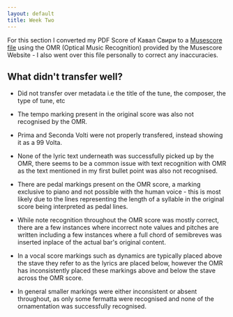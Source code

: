 ```yaml
---
layout: default
title: Week Two
---
```


For this section I converted my PDF Score of Кавал Свири to a [Musescore file](/data/Kaval_Sviri_Fixed.mscz) using the OMR (Optical Music Recognition) provided by the Musescore Website - I also went over this file personally to correct any inaccuracies.

## What didn't transfer well?

- Did not transfer over metadata i.e the title of the tune, the composer, the type of tune, etc

- The tempo marking present in the original score was also not recognised by the OMR.

- Prima and Seconda Volti were not properly transfered, instead showing it as a 99 Volta.

- None of the lyric text underneath was successfully picked up by the OMR, there seems to be a common issue with text recognition with OMR as the text mentioned in my first bullet point was also not recognised.

- There are pedal markings present on the OMR score, a marking exclusive to piano and not possible with the human voice - this is most likely due to the lines representing the length of a syllable in the original score being interpreted as pedal lines.

- While note recognition throughout the OMR score was mostly correct, there are a few instances where incorrect note values and pitches are written including a few instances where a full chord of semibreves was inserted inplace of the actual bar's original content.

- In a vocal score markings such as dynamics are typically placed above the stave they refer to as the lyrics are placed below, however the OMR has inconsistently placed these markings above and below the stave across the OMR score.

- In general smaller markings were either inconsistent or absent throughout, as only some fermatta were recognised and none of the ornamentation was successfully recognised.